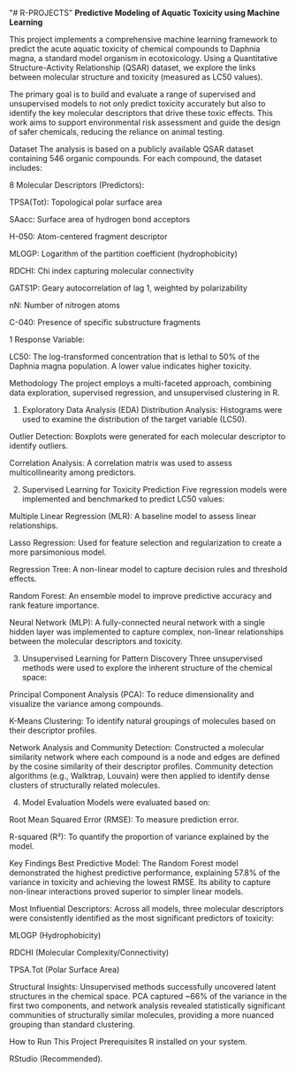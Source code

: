 "# R-PROJECTS" 
**Predictive Modeling of Aquatic Toxicity using Machine Learning**




This project implements a comprehensive machine learning framework to predict the acute aquatic toxicity of chemical compounds to Daphnia magna, a standard model organism in ecotoxicology. Using a Quantitative Structure-Activity Relationship (QSAR) dataset, we explore the links between molecular structure and toxicity (measured as LC50 values).

The primary goal is to build and evaluate a range of supervised and unsupervised models to not only predict toxicity accurately but also to identify the key molecular descriptors that drive these toxic effects. This work aims to support environmental risk assessment and guide the design of safer chemicals, reducing the reliance on animal testing.

Dataset
The analysis is based on a publicly available QSAR dataset containing 546 organic compounds. For each compound, the dataset includes:

8 Molecular Descriptors (Predictors):

TPSA(Tot): Topological polar surface area

SAacc: Surface area of hydrogen bond acceptors

H-050: Atom-centered fragment descriptor

MLOGP: Logarithm of the partition coefficient (hydrophobicity)

RDCHI: Chi index capturing molecular connectivity

GATS1P: Geary autocorrelation of lag 1, weighted by polarizability

nN: Number of nitrogen atoms

C-040: Presence of specific substructure fragments

1 Response Variable:

LC50: The log-transformed concentration that is lethal to 50% of the Daphnia magna population. A lower value indicates higher toxicity.

Methodology
The project employs a multi-faceted approach, combining data exploration, supervised regression, and unsupervised clustering in R.

1. Exploratory Data Analysis (EDA)
Distribution Analysis: Histograms were used to examine the distribution of the target variable (LC50).

Outlier Detection: Boxplots were generated for each molecular descriptor to identify outliers.

Correlation Analysis: A correlation matrix was used to assess multicollinearity among predictors.

2. Supervised Learning for Toxicity Prediction
Five regression models were implemented and benchmarked to predict LC50 values:

Multiple Linear Regression (MLR): A baseline model to assess linear relationships.

Lasso Regression: Used for feature selection and regularization to create a more parsimonious model.

Regression Tree: A non-linear model to capture decision rules and threshold effects.

Random Forest: An ensemble model to improve predictive accuracy and rank feature importance.

Neural Network (MLP): A fully-connected neural network with a single hidden layer was implemented to capture complex, non-linear relationships between the molecular descriptors and toxicity.

3. Unsupervised Learning for Pattern Discovery
Three unsupervised methods were used to explore the inherent structure of the chemical space:

Principal Component Analysis (PCA): To reduce dimensionality and visualize the variance among compounds.

K-Means Clustering: To identify natural groupings of molecules based on their descriptor profiles.

Network Analysis and Community Detection: Constructed a molecular similarity network where each compound is a node and edges are defined by the cosine similarity of their descriptor profiles. Community detection algorithms (e.g., Walktrap, Louvain) were then applied to identify dense clusters of structurally related molecules.

4. Model Evaluation
Models were evaluated based on:

Root Mean Squared Error (RMSE): To measure prediction error.

R-squared (R²): To quantify the proportion of variance explained by the model.

Key Findings
Best Predictive Model: The Random Forest model demonstrated the highest predictive performance, explaining 57.8% of the variance in toxicity and achieving the lowest RMSE. Its ability to capture non-linear interactions proved superior to simpler linear models.

Most Influential Descriptors: Across all models, three molecular descriptors were consistently identified as the most significant predictors of toxicity:

MLOGP (Hydrophobicity)

RDCHI (Molecular Complexity/Connectivity)

TPSA.Tot (Polar Surface Area)

Structural Insights: Unsupervised methods successfully uncovered latent structures in the chemical space. PCA captured ~66% of the variance in the first two components, and network analysis revealed statistically significant communities of structurally similar molecules, providing a more nuanced grouping than standard clustering.

How to Run This Project
Prerequisites
R installed on your system.

RStudio (Recommended).
